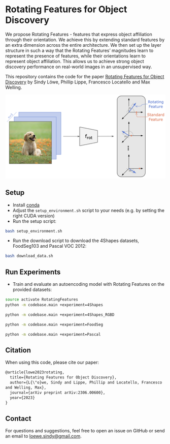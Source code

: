 # Rotating Features for Object Discovery

We propose Rotating Features - features that express object affiliation through their orientation. 
We achieve this by extending standard features by an extra dimension across the entire architecture.
We then set up the layer structure in such a way that the Rotating Features’ magnitudes learn to represent the presence
of features, while their orientations learn to represent object affiliation.
This allows us to achieve strong object discovery performance on real-world images in an unsupervised way.

This repository contains the code for the
paper [Rotating Features for Object Discovery](https://arxiv.org/abs/2306.00600) by Sindy Löwe, Phillip Lippe, Francesco
Locatello and Max Welling.

<img src="imgs/RotatingFeatures.png" alt="Rotating Features for Object Discovery" width="600"/>


## Setup

- Install [conda](https://www.anaconda.com/products/distribution)
- Adjust the ```setup_environment.sh``` script to your needs (e.g. by setting the right CUDA version)
- Run the setup script:

```bash
bash setup_environment.sh
```

- Run the download script to download the 4Shapes datasets, FoodSeg103 and Pascal VOC 2012:

```bash
bash download_data.sh
```

## Run Experiments

- Train and evaluate an autoencoding model with Rotating Features on the provided datasets:

```bash
source activate RotatingFeatures
python -m codebase.main +experiment=4Shapes
```

```bash
python -m codebase.main +experiment=4Shapes_RGBD
```

```bash
python -m codebase.main +experiment=FoodSeg
```

```bash
python -m codebase.main +experiment=Pascal
```

## Citation

When using this code, please cite our paper:

```
@article{lowe2023rotating,
  title={Rotating Features for Object Discovery},
  author={L{\"o}we, Sindy and Lippe, Phillip and Locatello, Francesco and Welling, Max},
  journal={arXiv preprint arXiv:2306.00600},
  year={2023}
}
```

## Contact

For questions and suggestions, feel free to open an issue on GitHub or send an email
to [loewe.sindy@gmail.com](mailto:loewe.sindy@gmail.com).